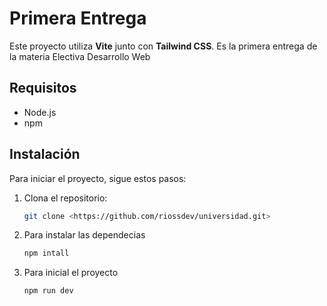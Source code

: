 # Primera Entrega

Este proyecto utiliza **Vite** junto con **Tailwind CSS**.
Es la primera entrega de la materia Electiva Desarrollo Web

## Requisitos

- Node.js
- npm

## Instalación

Para iniciar el proyecto, sigue estos pasos:

1. Clona el repositorio:
   ```bash
   git clone <https://github.com/riossdev/universidad.git>
   ```
1. Para instalar las dependecias

   ```bash
   npm intall
   ```

1. Para inicial el proyecto

   ```bash
   npm run dev
   ```
